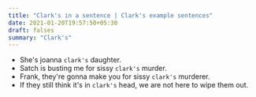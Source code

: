 ```yaml
---
title: "Clark's in a sentence | Clark's example sentences"
date: 2021-01-20T19:57:50+05:30
draft: falses
summary: "Clark's"
---
```

- She's joanna `clark's` daughter.
- Satch is busting me for sissy `clark's` murder.
- Frank, they're gonna make you for sissy `clark's` murderer.
- If they still think it's in `clark's` head, we are not here to wipe them out.
                 
